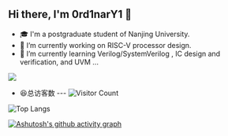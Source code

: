 ## Hi there, I'm 0rd1narY1 👋 
- 🎓 I'm a postgraduate student of Nanjing University.
- 🔭 I’m currently working on RISC-V processor design.
- 🌱 I’m currently learning Verilog/SystemVerilog , IC design and verification, and UVM ...

![](https://github-readme-stats.vercel.app/api?username=0rd1narY1&show_icons=true&theme=transparent)

- 😆总访客数 ---
![Visitor Count](https://profile-counter.glitch.me/0rd1narY1/count.svg)

![Top Langs](https://github-readme-stats.vercel.app/api/top-langs/?username=0rd1narY1&layout=compact&theme=tokyonight)

[![Ashutosh's github activity graph](https://github-readme-activity-graph.vercel.app/graph?username=0rd1narY1&theme=react-dark)](https://github.com/ashutosh00710/github-readme-activity-graph)
